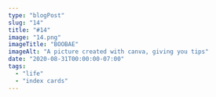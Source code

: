 ```yaml
---
type: "blogPost"
slug: "14"
title: "#14"
image: "14.png"
imageTitle: "BOOBAE"
imageAlt: "A picture created with canva, giving you tips"
date: "2020-08-31T00:00:00-07:00"
tags:
  - "life"
  - "index cards"
---
```


